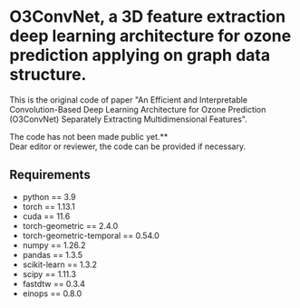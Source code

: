 # O3ConvNet, a 3D feature extraction deep learning architecture for ozone prediction applying on graph data structure.
This is the original code of paper "An Efficient and Interpretable Convolution-Based Deep Learning Architecture for Ozone Prediction (O3ConvNet) Separately Extracting Multidimensional Features".

The code has not been made public yet.**  
Dear editor or reviewer, the code can be provided if necessary.

## Requirements
- python == 3.9  
- torch == 1.13.1  
- cuda == 11.6  
- torch-geometric == 2.4.0  
- torch-geometric-temporal == 0.54.0  
- numpy == 1.26.2  
- pandas == 1.3.5  
- scikit-learn == 1.3.2  
- scipy == 1.11.3  
- fastdtw == 0.3.4  
- einops == 0.8.0
